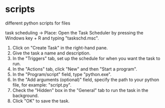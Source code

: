 # scripts
different python scripts for files 

task scheduling -> 
Place: Open the Task Scheduler by pressing the Windows key + R and typing "taskschd.msc".
1. Click on "Create Task" in the right-hand pane.
2. Give the task a name and description.
3. In the "Triggers" tab, set up the schedule for when you want the task to run.
4. In the "Actions" tab, click "New" and then "Start a program".
5. In the "Program/script" field, type "python.exe".
6. In the "Add arguments (optional)" field, specify the path to your python file, for example: "script.py".
7. Check the "Hidden" box in the "General" tab to run the task in the background.
8. Click "OK" to save the task.
